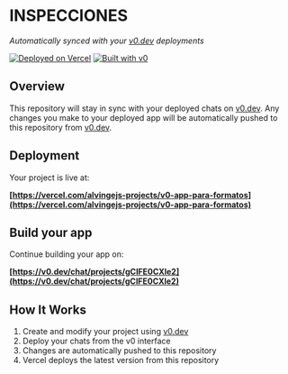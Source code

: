 # INSPECCIONES

*Automatically synced with your [v0.dev](https://v0.dev) deployments*

[![Deployed on Vercel](https://img.shields.io/badge/Deployed%20on-Vercel-black?style=for-the-badge&logo=vercel)](https://vercel.com/alvingejs-projects/v0-app-para-formatos)
[![Built with v0](https://img.shields.io/badge/Built%20with-v0.dev-black?style=for-the-badge)](https://v0.dev/chat/projects/gCIFE0CXle2)

## Overview

This repository will stay in sync with your deployed chats on [v0.dev](https://v0.dev).
Any changes you make to your deployed app will be automatically pushed to this repository from [v0.dev](https://v0.dev).

## Deployment

Your project is live at:

**[https://vercel.com/alvingejs-projects/v0-app-para-formatos](https://vercel.com/alvingejs-projects/v0-app-para-formatos)**

## Build your app

Continue building your app on:

**[https://v0.dev/chat/projects/gCIFE0CXle2](https://v0.dev/chat/projects/gCIFE0CXle2)**

## How It Works

1. Create and modify your project using [v0.dev](https://v0.dev)
2. Deploy your chats from the v0 interface
3. Changes are automatically pushed to this repository
4. Vercel deploys the latest version from this repository